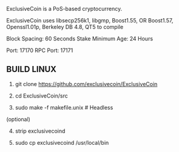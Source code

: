 
ExclusiveCoin is a PoS-based cryptocurrency.

ExclusiveCoin uses libsecp256k1,
			  libgmp,
			  Boost1.55,
			  OR Boost1.57,  
			  Openssl1.01p,
			  Berkeley DB 4.8,
			  QT5 to compile


Block Spacing: 60 Seconds
Stake Minimum Age: 24 Hours

Port: 17170
RPC Port: 17171


BUILD LINUX
-----------
1) git clone https://github.com/exclusivecoin/ExclusiveCoin

2) cd ExclusiveCoin/src

3) sudo make -f makefile.unix            # Headless

(optional)

4) strip exclusivecoind

5) sudo cp exclusivecoind /usr/local/bin
